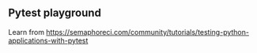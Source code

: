 ## Pytest playground

Learn from https://semaphoreci.com/community/tutorials/testing-python-applications-with-pytest
